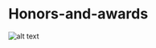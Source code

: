 # Honors-and-awards
![alt text](https://github.com/bach951/Honors-and-awards/commit/110780d2ef1c6fe73949928195ae8cefc49d87ec#diff-10a44c2c7117ac22aea105810aaf944c662044a31c49a2220671109bec94be9c)
